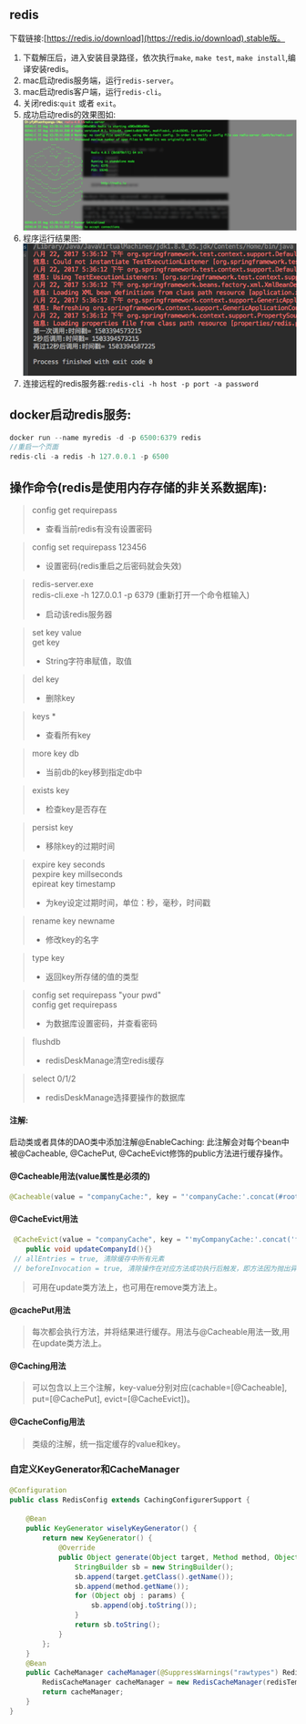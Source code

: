 ## redis   
下载链接:[https://redis.io/download](https://redis.io/download),stable版。  

1. 下载解压后，进入安装目录路径，依次执行`make`, `make test`, `make install`,编译安装redis。  
2. mac启动redis服务端，运行`redis-server`。 
3. mac启动redis客户端，运行`redis-cli`。
4. 关闭redis:`quit` 或者 `exit`。  
5. 成功启动redis的效果图如: ![alt-text](/images/redis1.png)  
6. 程序运行结果图: ![alt-text](/images/redis2.png) 
7. 连接远程的redis服务器:`redis-cli -h host -p port -a password`

## docker启动redis服务:
```java
docker run --name myredis -d -p 6500:6379 redis
//重启一个页面
redis-cli -a redis -h 127.0.0.1 -p 6500   
```
  
## 操作命令(redis是使用内存存储的非关系数据库):     
> config get requirepass   
>- 查看当前redis有没有设置密码     

> config set requirepass 123456
>- 设置密码(redis重启之后密码就会失效)

> redis-server.exe  
> redis-cli.exe -h 127.0.0.1 -p 6379 (重新打开一个命令框输入)
>- 启动该redis服务器  

> set key value   
> get key   
>- String字符串赋值，取值 

> del key
>- 删除key  

> keys *  
>- 查看所有key

> more key db  
>- 当前db的key移到指定db中 

> exists key  
>- 检查key是否存在  

> persist key  
>- 移除key的过期时间 

> expire key seconds   
> pexpire key millseconds   
> epireat key timestamp   
>- 为key设定过期时间，单位：秒，毫秒，时间戳 

> rename key newname   
>- 修改key的名字 

> type key  
>- 返回key所存储的值的类型  

> config set requirepass "your pwd"  
> config get requirepass  
>- 为数据库设置密码，并查看密码

> flushdb  
>- redisDeskManage清空redis缓存

> select 0/1/2    
>- redisDeskManage选择要操作的数据库

#### 注解:   
启动类或者具体的DAO类中添加注解@EnableCaching:
此注解会对每个bean中被@Cacheable, @CachePut, @CacheEvict修饰的public方法进行缓存操作。   

#### @Cacheable用法(value属性是必须的)
```java
@Cacheable(value = "companyCache:", key = "'companyCache:'.concat(#root.methodName)")
```

#### @CacheEvict用法
```java
 @CacheEvict(value = "companyCache", key = "'myCompanyCache:'.concat('findByCompanyId')")
    public void updateCompanyId(){}
 // allEntries = true, 清除缓存中所有元素
 // beforeInvocation = true, 清除操作在对应方法成功执行后触发，即方法因为抛出异常未能成功返回不会触发该操作   
```
> 可用在update类方法上，也可用在remove类方法上。

#### @cachePut用法
> 每次都会执行方法，并将结果进行缓存。用法与@Cacheable用法一致,用在update类方法上。

#### @Caching用法
> 可以包含以上三个注解，key-value分别对应(cachable=[@Cacheable], put=[@CachePut], evict=[@CacheEvict])。

#### @CacheConfig用法
> 类级的注解，统一指定缓存的value和key。

### 自定义KeyGenerator和CacheManager  
```java
@Configuration
public class RedisConfig extends CachingConfigurerSupport {

    @Bean
    public KeyGenerator wiselyKeyGenerator() {
        return new KeyGenerator() {
            @Override
            public Object generate(Object target, Method method, Object... params) {
                StringBuilder sb = new StringBuilder();
                sb.append(target.getClass().getName());
                sb.append(method.getName());
                for (Object obj : params) {
                    sb.append(obj.toString());
                }
                return sb.toString();
            }
        };
    }
    @Bean
    public CacheManager cacheManager(@SuppressWarnings("rawtypes") RedisTemplate redisTemplate) {
        RedisCacheManager cacheManager = new RedisCacheManager(redisTemplate);
        return cacheManager;
    }
}
```
